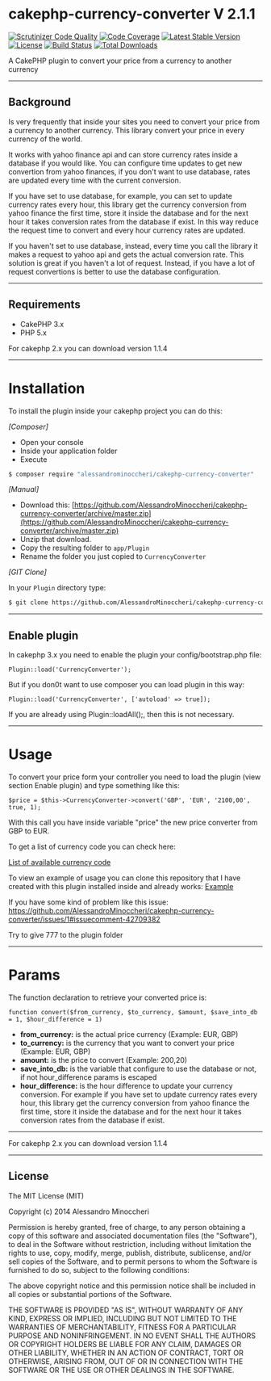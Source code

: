 cakephp-currency-converter V 2.1.1
==============================

[![Scrutinizer Code Quality](https://scrutinizer-ci.com/g/AlessandroMinoccheri/cakephp-currency-converter/badges/quality-score.png?b=master)](https://scrutinizer-ci.com/g/AlessandroMinoccheri/cakephp-currency-converter/?branch=master)
[![Code Coverage](https://scrutinizer-ci.com/g/AlessandroMinoccheri/cakephp-currency-converter/badges/coverage.png?b=master)](https://scrutinizer-ci.com/g/AlessandroMinoccheri/cakephp-currency-converter/?branch=master)
[![Latest Stable Version](https://poser.pugx.org/alessandrominoccheri/cakephp-currency-converter/v/stable.svg)](https://packagist.org/packages/alessandrominoccheri/cakephp-currency-converter)
[![License](https://poser.pugx.org/alessandrominoccheri/cakephp-currency-converter/license.svg)](https://packagist.org/packages/alessandrominoccheri/cakephp-currency-converter)
[![Build Status](https://api.travis-ci.org/AlessandroMinoccheri/cakephp-currency-converter.png)](https://travis-ci.org/AlessandroMinoccheri/cakephp-currency-converter)
[![Total Downloads](https://poser.pugx.org/alessandrominoccheri/cakephp-currency-converter/d/total.png)](https://packagist.org/packages/alessandrominoccheri/cakephp-currency-converter)

A CakePHP plugin to convert your price from a currency to another currency

---

## Background

Is very frequently that inside your sites you need to convert your price from a currency to another currency.
This library convert your price in every currency of the world.

It works with yahoo finance api and can store currency rates inside a database if you would like.
You can configure time updates to get new convertion from yahoo finances, if you don't want to use database, rates are updated every time with the current conversion.

If you have set to use database, for example, you can set to update currency rates every hour, this library get the currency conversion from yahoo finance the first time, store it inside the database and for the next hour it takes conversion rates from the database if exist.
In this way reduce the request time to convert and every hour currency rates are updated.

If you haven't set to use database, instead, every time you call the library it makes a request to yahoo api and gets the actual conversion rate. This solution is great if you haven't a lot of request. Instead, if you have a lot of request  convertions is better to use the database configuration.

---

## Requirements

* CakePHP 3.x
* PHP 5.x

For cakephp 2.x you can download version 1.1.4

---

# Installation
To install the plugin inside your cakephp project you can do this:

_[Composer]_
* Open your console
* Inside your application folder
* Execute

```bash
$ composer require "alessandrominoccheri/cakephp-currency-converter"
```

_[Manual]_

* Download this: [https://github.com/AlessandroMinoccheri/cakephp-currency-converter/archive/master.zip](https://github.com/AlessandroMinoccheri/cakephp-currency-converter/archive/master.zip)
* Unzip that download.
* Copy the resulting folder to `app/Plugin`
* Rename the folder you just copied to `CurrencyConverter`

_[GIT Clone]_

In your `Plugin` directory type:

```bash
$ git clone https://github.com/AlessandroMinoccheri/cakephp-currency-converter.git CurrencyConverter
```

---

## Enable plugin

In cakephp 3.x you need to enable the plugin your config/bootstrap.php file:

```
Plugin::load('CurrencyConverter');
```

But if you don0t want to use composer you can load plugin in this way:

```
Plugin::load('CurrencyConverter', ['autoload' => true]);
```

If you are already using Plugin::loadAll();, then this is not necessary.

---

# Usage
To convert your price form your controller you need to load the plugin (view section Enable plugin) and type something like this:

```
$price = $this->CurrencyConverter->convert('GBP', 'EUR', '2100,00', true, 1);
```

With this call you have inside variable "price" the new price converter from GBP to EUR.

To get a list of currency code you can check here:

[List of available currency code](http://www.xe.com/iso4217.php )

To view an example of usage you can clone this repository that I have created with this plugin installed inside and already works:
[Example](https://github.com/AlessandroMinoccheri/cakephp-currency-converter-example)

If you have some kind of problem like this issue:
https://github.com/AlessandroMinoccheri/cakephp-currency-converter/issues/1#issuecomment-42709382

Try to give 777 to the plugin folder

---

# Params

The function declaration to retrieve your converted price is:

```
function convert($from_currency, $to_currency, $amount, $save_into_db = 1, $hour_difference = 1)
```

* **from_currency:** is the actual price currency (Example: EUR, GBP)
* **to_currency:** is the currency that you want to convert your price (Example: EUR, GBP)
* **amount:** is the price to convert (Example: 200,20)
* **save_into_db:** is the variable that configure to use the database or not, if not hour_difference params is escaped
* **hour_difference:** is the hour difference to update your currency conversion. For example if you have set to update currency rates every hour, this library get the currency conversion from yahoo finance the first time, store it inside the database and for the next hour it takes conversion rates from the database if exist.

---

For cakephp 2.x you can download version 1.1.4

---

## License

The MIT License (MIT)

Copyright (c) 2014 Alessandro Minoccheri

Permission is hereby granted, free of charge, to any person obtaining a copy of this software and associated documentation files (the "Software"), to deal in the Software without restriction, including without limitation the rights to use, copy, modify, merge, publish, distribute, sublicense, and/or sell copies of the Software, and to permit persons to whom the Software is furnished to do so, subject to the following conditions:

The above copyright notice and this permission notice shall be included in all copies or substantial portions of the Software.

THE SOFTWARE IS PROVIDED "AS IS", WITHOUT WARRANTY OF ANY KIND, EXPRESS OR IMPLIED, INCLUDING BUT NOT LIMITED TO THE WARRANTIES OF MERCHANTABILITY, FITNESS FOR A PARTICULAR PURPOSE AND NONINFRINGEMENT. IN NO EVENT SHALL THE AUTHORS OR COPYRIGHT HOLDERS BE LIABLE FOR ANY CLAIM, DAMAGES OR OTHER LIABILITY, WHETHER IN AN ACTION OF CONTRACT, TORT OR OTHERWISE, ARISING FROM, OUT OF OR IN CONNECTION WITH THE SOFTWARE OR THE USE OR OTHER DEALINGS IN THE SOFTWARE.
